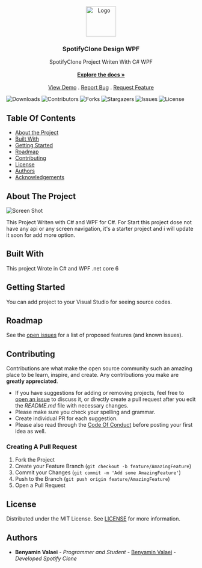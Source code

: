 <br/>
<p align="center">
  <a href="https://github.com/Benyamin-Vala/SpotifyClone">
    <img src="https://upload.wikimedia.org/wikipedia/commons/thumb/8/84/Spotify_icon.svg/1982px-Spotify_icon.svg.png" alt="Logo" width="80" height="80">
  </a>

  <h3 align="center">SpotifyClone Design WPF</h3>

  <p align="center">
    SpotifyClone Project Writen With C# WPF
    <br/>
    <br/>
    <a href="https://github.com/Benyamin-Vala/SpotifyClone"><strong>Explore the docs »</strong></a>
    <br/>
    <br/>
    <a href="https://github.com/Benyamin-Vala/SpotifyClone">View Demo</a>
    .
    <a href="https://github.com/Benyamin-Vala/SpotifyClone/issues">Report Bug</a>
    .
    <a href="https://github.com/Benyamin-Vala/SpotifyClone/issues">Request Feature</a>
  </p>
</p>

![Downloads](https://img.shields.io/github/downloads/Benyamin-Vala/SpotifyClone/total) ![Contributors](https://img.shields.io/github/contributors/Benyamin-Vala/SpotifyClone?color=dark-green) ![Forks](https://img.shields.io/github/forks/Benyamin-Vala/SpotifyClone?style=social) ![Stargazers](https://img.shields.io/github/stars/Benyamin-Vala/SpotifyClone?style=social) ![Issues](https://img.shields.io/github/issues/Benyamin-Vala/SpotifyClone) ![License](https://img.shields.io/github/license/Benyamin-Vala/SpotifyClone) 

## Table Of Contents

* [About the Project](#about-the-project)
* [Built With](#built-with)
* [Getting Started](#getting-started)
* [Roadmap](#roadmap)
* [Contributing](#contributing)
* [License](#license)
* [Authors](#authors)
* [Acknowledgements](#acknowledgements)

## About The Project

![Screen Shot](https://i.ibb.co/2yChtWb/Image.png)

This Project Writen with C# and WPF for C#.
For Start this project dose not have any api or any screen navigation, it's a starter project and i will update it soon for add more option.

## Built With

This project Wrote in C# and WPF .net core 6

## Getting Started

You can add project to your Visual Studio for seeing source codes.

## Roadmap

See the [open issues](https://github.com/Benyamin-Vala/SpotifyClone/issues) for a list of proposed features (and known issues).

## Contributing

Contributions are what make the open source community such an amazing place to be learn, inspire, and create. Any contributions you make are **greatly appreciated**.
* If you have suggestions for adding or removing projects, feel free to [open an issue](https://github.com/Benyamin-Vala/SpotifyClone/issues/new) to discuss it, or directly create a pull request after you edit the *README.md* file with necessary changes.
* Please make sure you check your spelling and grammar.
* Create individual PR for each suggestion.
* Please also read through the [Code Of Conduct](https://github.com/Benyamin-Vala/SpotifyClone/blob/main/CODE_OF_CONDUCT.md) before posting your first idea as well.

### Creating A Pull Request

1. Fork the Project
2. Create your Feature Branch (`git checkout -b feature/AmazingFeature`)
3. Commit your Changes (`git commit -m 'Add some AmazingFeature'`)
4. Push to the Branch (`git push origin feature/AmazingFeature`)
5. Open a Pull Request

## License

Distributed under the MIT License. See [LICENSE](https://github.com/Benyamin-Vala/SpotifyClone/blob/main/LICENSE.md) for more information.

## Authors

* **Benyamin Valaei** - *Programmer and Student* - [Benyamin Valaei](https://github.com/Benyamin-Vala) - *Developed Spotify Clone*

